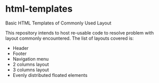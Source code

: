 html-templates
==============

Basic HTML Templates of Commonly Used Layout

This repository intends to host re-usable code to resolve problem with layout commonly encountered. The list of layouts covered is:
- Header
- Footer
- Navigation menu
- 2 columns layout
- 3 columns layout
- Evenly distributed floated elements
